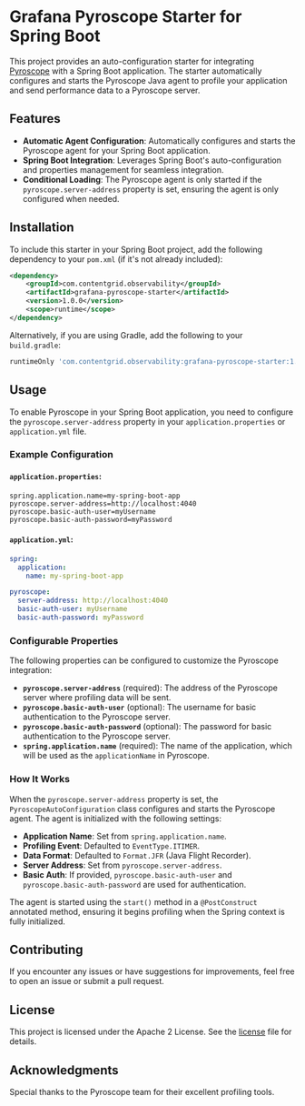 # Grafana Pyroscope Starter for Spring Boot

This project provides an auto-configuration starter for integrating [Pyroscope](https://pyroscope.io/) with a Spring Boot application. The starter automatically configures and starts the Pyroscope Java agent to profile your application and send performance data to a Pyroscope server.

## Features

- **Automatic Agent Configuration**: Automatically configures and starts the Pyroscope agent for your Spring Boot application.
- **Spring Boot Integration**: Leverages Spring Boot's auto-configuration and properties management for seamless integration.
- **Conditional Loading**: The Pyroscope agent is only started if the `pyroscope.server-address` property is set, ensuring the agent is only configured when needed.

## Installation

To include this starter in your Spring Boot project, add the following dependency to your `pom.xml` (if it's not already included):

```xml
<dependency>
    <groupId>com.contentgrid.observability</groupId>
    <artifactId>grafana-pyroscope-starter</artifactId>
    <version>1.0.0</version>
    <scope>runtime</scope>
</dependency>
```

Alternatively, if you are using Gradle, add the following to your `build.gradle`:

```groovy
runtimeOnly 'com.contentgrid.observability:grafana-pyroscope-starter:1.0.0'
```

## Usage

To enable Pyroscope in your Spring Boot application, you need to configure the `pyroscope.server-address` property in your `application.properties` or `application.yml` file.

### Example Configuration

#### `application.properties`:

```properties
spring.application.name=my-spring-boot-app
pyroscope.server-address=http://localhost:4040
pyroscope.basic-auth-user=myUsername
pyroscope.basic-auth-password=myPassword
```

#### `application.yml`:

```yaml
spring:
  application:
    name: my-spring-boot-app

pyroscope:
  server-address: http://localhost:4040
  basic-auth-user: myUsername
  basic-auth-password: myPassword
```

### Configurable Properties

The following properties can be configured to customize the Pyroscope integration:

- **`pyroscope.server-address`** (required): The address of the Pyroscope server where profiling data will be sent.
- **`pyroscope.basic-auth-user`** (optional): The username for basic authentication to the Pyroscope server.
- **`pyroscope.basic-auth-password`** (optional): The password for basic authentication to the Pyroscope server.
- **`spring.application.name`** (required): The name of the application, which will be used as the `applicationName` in Pyroscope.

### How It Works

When the `pyroscope.server-address` property is set, the `PyroscopeAutoConfiguration` class configures and starts the Pyroscope agent. The agent is initialized with the following settings:

- **Application Name**: Set from `spring.application.name`.
- **Profiling Event**: Defaulted to `EventType.ITIMER`.
- **Data Format**: Defaulted to `Format.JFR` (Java Flight Recorder).
- **Server Address**: Set from `pyroscope.server-address`.
- **Basic Auth**: If provided, `pyroscope.basic-auth-user` and `pyroscope.basic-auth-password` are used for authentication.

The agent is started using the `start()` method in a `@PostConstruct` annotated method, ensuring it begins profiling when the Spring context is fully initialized.

## Contributing

If you encounter any issues or have suggestions for improvements, feel free to open an issue or submit a pull request.

## License

This project is licensed under the Apache 2 License. See the [license](LICENSE) file for details.

## Acknowledgments

Special thanks to the Pyroscope team for their excellent profiling tools.
